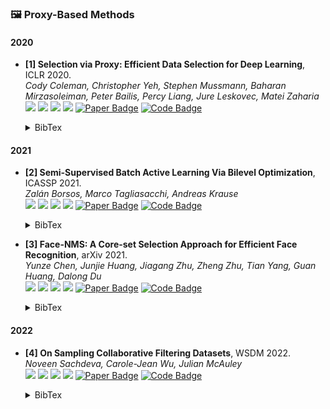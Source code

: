 ### 🖼️ Proxy-Based Methods

#### 2020
- **[1] Selection via Proxy: Efficient Data Selection for Deep Learning**, ICLR 2020.  
*Cody Coleman, Christopher Yeh, Stephen Mussmann, Baharan Mirzasoleiman, Peter Bailis, Percy Liang, Jure Leskovec, Matei Zaharia*  
![](https://img.shields.io/badge/SVP-blue) ![](https://img.shields.io/badge/Image_Classification-green)  ![](https://img.shields.io/badge/Proxy-red) ![](https://img.shields.io/badge/Dataset_Pruning-orange)
<a href="https://openreview.net/pdf?id=HJg2b0VYDr"><img src="https://img.shields.io/badge/ICLR-Paper-%23D2691E" alt="Paper Badge"></a>
<a href="https://github.com/stanford-futuredata/selection-via-proxy"><img src="https://img.shields.io/badge/GitHub-Code-brightgreen?logo=github" alt="Code Badge"></a>
    <details> <summary>BibTex</summary>

    ```bibtex
    @inproceedings{coleman2020selection,
    title={Selection via Proxy: Efficient Data Selection for Deep Learning},
    author={Cody Coleman and Christopher Yeh and Stephen Mussmann and Baharan Mirzasoleiman and Peter Bailis and Percy Liang and Jure Leskovec and Matei Zaharia},
    booktitle={International Conference on Learning Representations},
    year={2020}
    }
    ```

    </details> 

#### 2021
- **[2] Semi-Supervised Batch Active Learning Via Bilevel Optimization**, ICASSP 2021.  
*Zalán Borsos, Marco Tagliasacchi, Andreas Krause*  
![](https://img.shields.io/badge/Bilevel-blue) ![](https://img.shields.io/badge/Image_Classification-green)  ![](https://img.shields.io/badge/Proxy-red) ![](https://img.shields.io/badge/Dataset_Pruning-orange)
<a href="https://ieeexplore.ieee.org/stamp/stamp.jsp?tp=&arnumber=9414206"><img src="https://img.shields.io/badge/ICASSP-Paper-%23D2691E" alt="Paper Badge"></a>
<a href="https://github.com/zalanborsos/bilevel_coresets"><img src="https://img.shields.io/badge/GitHub-Code-brightgreen?logo=github" alt="Code Badge"></a>
    <details> <summary>BibTex</summary>

    ```bibtex
    @inproceedings{borsos2021semi-supervised,
    title={Semi-Supervised Batch Active Learning Via Bilevel Optimization},
    author={Borsos, Zalán and Tagliasacchi, Marco and Krause, Andreas},
    booktitle={International Conference on Acoustics, Speech and Signal Processing},
    year={2021}
    }
    ```

    </details>

- **[3] Face-NMS: A Core-set Selection Approach for Efficient Face Recognition**, arXiv 2021.  
*Yunze Chen, Junjie Huang, Jiagang Zhu, Zheng Zhu, Tian Yang, Guan Huang, Dalong Du*  
![](https://img.shields.io/badge/Face_NMS-blue) ![](https://img.shields.io/badge/Image_Classification-green)  ![](https://img.shields.io/badge/Proxy-red) ![](https://img.shields.io/badge/Dataset_Pruning-orange)
<a href="https://arxiv.org/pdf/2109.04698"><img src="https://img.shields.io/badge/arXiv-Paper-%23D2691E" alt="Paper Badge"></a>
<a href="https://github.com/HuangJunJie2017/Face-NMS"><img src="https://img.shields.io/badge/GitHub-Code-brightgreen?logo=github" alt="Code Badge"></a>
    <details> <summary>BibTex</summary>

    ```bibtex
    @article{chen2021face,
    title={Face-NMS: A Core-set Selection Approach for Efficient Face Recognition},
    author={Chen, Yunze and Huang, Junjie and Zhu, Jiagang and Zhu, Zheng and Yang, Tian and Huang, Guan and Du, Dalong},
    journal={arXiv preprint arXiv:2109.04698},
    year={2021}
    }
    ```

    </details>

#### 2022
- **[4] On Sampling Collaborative Filtering Datasets**, WSDM 2022.  
*Noveen Sachdeva, Carole-Jean Wu, Julian McAuley*  
![](https://img.shields.io/badge/SVP_CF-blue) ![](https://img.shields.io/badge/Image_Classification-green)  ![](https://img.shields.io/badge/Proxy-red) ![](https://img.shields.io/badge/Dataset_Pruning-orange)
<a href="https://dl.acm.org/doi/pdf/10.1145/3488560.3498439"><img src="https://img.shields.io/badge/WSDM-Paper-%23D2691E" alt="Paper Badge"></a>
<a href="https://github.com/noveens/sampling_cf"><img src="https://img.shields.io/badge/GitHub-Code-brightgreen?logo=github" alt="Code Badge"></a>
    <details> <summary>BibTex</summary>

    ```bibtex
    @inproceedings{sachdeva2022on,
    title={On Sampling Collaborative Filtering Datasets},
    author={Noveen Sachdeva and Carole-Jean Wu and Julian McAuley},
    booktitle={Proceedings of the Fifteenth ACM International Conference on Web Search and Data Mining},
    year={2022}
    }
    ```

    </details> 
